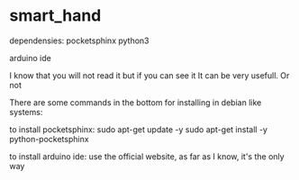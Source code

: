 # smart_hand

dependensies:
  pocketsphinx
  python3
  
  arduino ide


I know that you will not read it but if you can see it
It can be very usefull. Or not

There are some commands in the bottom for installing in debian like systems:

to install pocketsphinx:
  sudo apt-get update -y
  sudo apt-get install -y python-pocketsphinx
  
 to install arduino ide:
  use the official website, as far as I know, it's the only way
